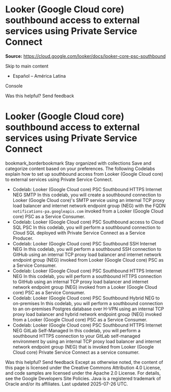 # Looker (Google Cloud core) southbound access to external services using Private Service Connect

**Source:** https://cloud.google.com/looker/docs/looker-core-psc-southbound

Skip to main content 
  * Español – América Latina

Console 




Was this helpful?
Send feedback 
#  Looker (Google Cloud core) southbound access to external services using Private Service Connect
bookmark_borderbookmark Stay organized with collections  Save and categorize content based on your preferences.
The following Codelabs explain how to set up southbound access from Looker (Google Cloud core) to external services using Private Service Connect.
  * Codelab: Looker (Google Cloud core) PSC Southbound HTTPS Internet NEG SMTP
In this codelab, you will create a southbound connection to Looker (Google Cloud core)'s SMTP service using an internal TCP proxy load balancer and internet network endpoint group (NEG) with the FQDN `notifications-pa.googleapis.com` invoked from a Looker (Google Cloud core) PSC as a Service Consumer.
  * Codelab: Looker (Google Cloud core) PSC Southbound access to Cloud SQL PSC
In this codelab, you will perform a southbound connection to Cloud SQL deployed with Private Service Connect as a Service Producer.
  * Codelab: Looker (Google Cloud core) PSC Southbound SSH Internet NEG
In this codelab, you will perform a southbound SSH connection to GitHub using an internal TCP proxy load balancer and internet network endpoint group (NEG) invoked from Looker (Google Cloud core) PSC as a Service Consumer.
  * Codelab: Looker (Google Cloud core) PSC Southbound HTTPS Internet NEG
In this codelab, you will perform a southbound HTTPS connection to GitHub using an internal TCP proxy load balancer and internet network endpoint group (NEG) invoked from a Looker (Google Cloud core) PSC as a Service Consumer.
  * Codelab: Looker (Google Cloud core) PSC Southbound Hybrid NEG to on-premises
In this codelab, you will perform a southbound connection to an on-premises Postgres database over H-VPN using an internal TCP proxy load balancer and hybrid network endpoint group (NEG) invoked from a Looker (Google Cloud core) PSC as a Service Consumer.
  * Codelab: Looker (Google Cloud core) PSC Southbound HTTPS Internet NEG GitLab Self-Managed
In this codelab, you will perform a southbound HTTPS connection to your GitLab self-managed environment by using an internal TCP proxy load balancer and internet network endpoint group (NEG) that is invoked from Looker (Google Cloud core) Private Service Connect as a service consumer.


Was this helpful?
Send feedback 
Except as otherwise noted, the content of this page is licensed under the Creative Commons Attribution 4.0 License, and code samples are licensed under the Apache 2.0 License. For details, see the Google Developers Site Policies. Java is a registered trademark of Oracle and/or its affiliates.
Last updated 2025-07-26 UTC.


